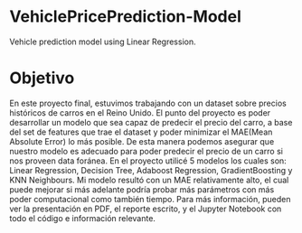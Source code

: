 # VehiclePricePrediction-Model
Vehicle prediction model using Linear Regression.

# Objetivo
En este proyecto final, estuvimos trabajando con un dataset sobre precios históricos de carros en el Reino Unido. El punto del proyecto es poder desarrollar un modelo que sea capaz de predecir el precio del carro, a base del set de features que trae el dataset y poder minimizar el MAE(Mean Absolute Error) lo más posible. De esta manera podemos asegurar
que nuestro modelo es adecuado para poder predecir el precio de un carro si nos proveen data foránea. En el proyecto utilicé 5 modelos los cuales son: Linear Regression, Decision Tree, Adaboost Regression, GradientBoosting y KNN Neighbours. Mi modelo resultó con un MAE relativamente alto, el cual puede mejorar si más adelante podría probar más parámetros con más poder computacional como también tiempo. Para más información, pueden ver la presentación en PDF, el reporte escrito, y el Jupyter Notebook con todo el código e información relevante.

